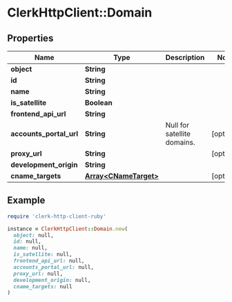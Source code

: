 # ClerkHttpClient::Domain

## Properties

| Name | Type | Description | Notes |
| ---- | ---- | ----------- | ----- |
| **object** | **String** |  |  |
| **id** | **String** |  |  |
| **name** | **String** |  |  |
| **is_satellite** | **Boolean** |  |  |
| **frontend_api_url** | **String** |  |  |
| **accounts_portal_url** | **String** | Null for satellite domains.  | [optional] |
| **proxy_url** | **String** |  | [optional] |
| **development_origin** | **String** |  |  |
| **cname_targets** | [**Array&lt;CNameTarget&gt;**](CNameTarget.md) |  | [optional] |

## Example

```ruby
require 'clerk-http-client-ruby'

instance = ClerkHttpClient::Domain.new(
  object: null,
  id: null,
  name: null,
  is_satellite: null,
  frontend_api_url: null,
  accounts_portal_url: null,
  proxy_url: null,
  development_origin: null,
  cname_targets: null
)
```


